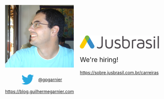 <div style="display: flex">
  <div>
   <img src="static/eu.jpg" width="400px" />

   <div style="display: flex; margin-top: 20px; justify-content: center; align-items: center;">
   <img src="static/twitter.svg" style="width: 40px; margin: 0 15px" />
   <a href="https://twitter.com/gpgarnier/">@gpgarnier</a>
   </div>

   https://blog.guilhermegarnier.com
  </div>

  <div style="margin-left: 20px">
   <img src="static/jusbrasil.png" style="margin-top: 100px" />

   <p style="font-size: 150%">We're hiring!</p> <!-- .element: class="fragment" data-fragment-index="1" -->

   https://sobre.jusbrasil.com.br/carreiras <!-- .element: class="fragment" data-fragment-index="1" -->
  </div>
</div>
